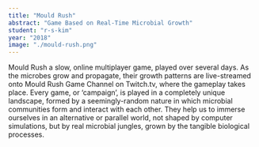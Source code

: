 ```yaml
---
title: "Mould Rush"
abstract: "Game Based on Real-Time Microbial Growth"
student: "r-s-kim"
year: "2018"
image: "./mould-rush.png"
---
```

Mould Rush a slow, online multiplayer game, played over several days. As the microbes grow and propagate, their growth patterns are live-streamed onto Mould Rush Game Channel on Twitch.tv, where the gameplay takes place. Every game, or ‘campaign’, is played in a completely unique landscape, formed by a seemingly-random nature in which microbial communities form and interact with each other. They help us to immerse ourselves in an alternative or parallel world, not shaped by computer simulations, but by real microbial jungles, grown by the tangible biological processes.